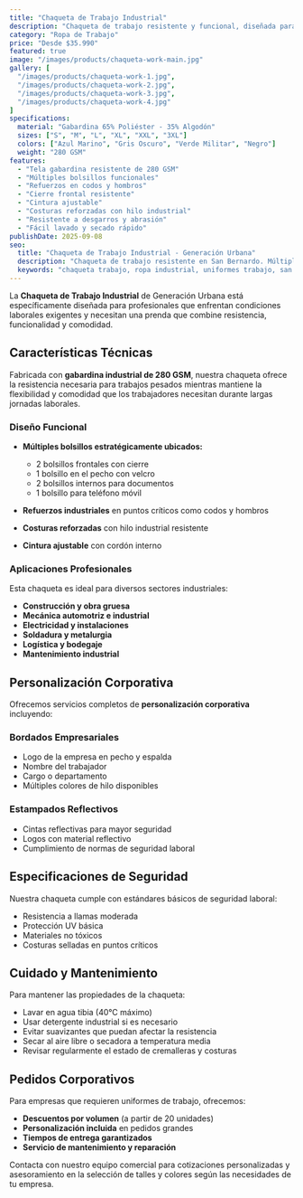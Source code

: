 ```yaml
---
title: "Chaqueta de Trabajo Industrial"
description: "Chaqueta de trabajo resistente y funcional, diseñada para profesionales que requieren durabilidad y comodidad en sus labores diarias."
category: "Ropa de Trabajo"
price: "Desde $35.990"
featured: true
image: "/images/products/chaqueta-work-main.jpg"
gallery: [
  "/images/products/chaqueta-work-1.jpg",
  "/images/products/chaqueta-work-2.jpg",
  "/images/products/chaqueta-work-3.jpg",
  "/images/products/chaqueta-work-4.jpg"
]
specifications:
  material: "Gabardina 65% Poliéster - 35% Algodón"
  sizes: ["S", "M", "L", "XL", "XXL", "3XL"]
  colors: ["Azul Marino", "Gris Oscuro", "Verde Militar", "Negro"]
  weight: "280 GSM"
features:
  - "Tela gabardina resistente de 280 GSM"
  - "Múltiples bolsillos funcionales"
  - "Refuerzos en codos y hombros"
  - "Cierre frontal resistente"
  - "Cintura ajustable"
  - "Costuras reforzadas con hilo industrial"
  - "Resistente a desgarros y abrasión"
  - "Fácil lavado y secado rápido"
publishDate: 2025-09-08
seo:
  title: "Chaqueta de Trabajo Industrial - Generación Urbana"
  description: "Chaqueta de trabajo resistente en San Bernardo. Múltiples bolsillos, refuerzos industriales. Ideal para construcción, mecánica y industria."
  keywords: "chaqueta trabajo, ropa industrial, uniformes trabajo, san bernardo, chaqueta resistente"
---
```


La **Chaqueta de Trabajo Industrial** de Generación Urbana está específicamente diseñada para profesionales que enfrentan condiciones laborales exigentes y necesitan una prenda que combine resistencia, funcionalidad y comodidad.

## Características Técnicas

Fabricada con **gabardina industrial de 280 GSM**, nuestra chaqueta ofrece la resistencia necesaria para trabajos pesados mientras mantiene la flexibilidad y comodidad que los trabajadores necesitan durante largas jornadas laborales.

### Diseño Funcional

- **Múltiples bolsillos estratégicamente ubicados:**
  - 2 bolsillos frontales con cierre
  - 1 bolsillo en el pecho con velcro
  - 2 bolsillos internos para documentos
  - 1 bolsillo para teléfono móvil

- **Refuerzos industriales** en puntos críticos como codos y hombros
- **Costuras reforzadas** con hilo industrial resistente
- **Cintura ajustable** con cordón interno

### Aplicaciones Profesionales

Esta chaqueta es ideal para diversos sectores industriales:

- **Construcción y obra gruesa**
- **Mecánica automotriz e industrial**
- **Electricidad y instalaciones**
- **Soldadura y metalurgia**
- **Logística y bodegaje**
- **Mantenimiento industrial**

## Personalización Corporativa

Ofrecemos servicios completos de **personalización corporativa** incluyendo:

### Bordados Empresariales
- Logo de la empresa en pecho y espalda
- Nombre del trabajador
- Cargo o departamento
- Múltiples colores de hilo disponibles

### Estampados Reflectivos
- Cintas reflectivas para mayor seguridad
- Logos con material reflectivo
- Cumplimiento de normas de seguridad laboral

## Especificaciones de Seguridad

Nuestra chaqueta cumple con estándares básicos de seguridad laboral:
- Resistencia a llamas moderada
- Protección UV básica
- Materiales no tóxicos
- Costuras selladas en puntos críticos

## Cuidado y Mantenimiento

Para mantener las propiedades de la chaqueta:
- Lavar en agua tibia (40°C máximo)
- Usar detergente industrial si es necesario
- Evitar suavizantes que puedan afectar la resistencia
- Secar al aire libre o secadora a temperatura media
- Revisar regularmente el estado de cremalleras y costuras

## Pedidos Corporativos

Para empresas que requieren uniformes de trabajo, ofrecemos:
- **Descuentos por volumen** (a partir de 20 unidades)
- **Personalización incluida** en pedidos grandes
- **Tiempos de entrega garantizados**
- **Servicio de mantenimiento y reparación**

Contacta con nuestro equipo comercial para cotizaciones personalizadas y asesoramiento en la selección de talles y colores según las necesidades de tu empresa.
